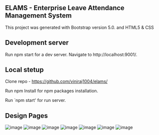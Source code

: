 ## ELAMS - Enterprise Leave Attendance Management System
This project was generated with Bootstrap version 5.0. and HTML5 & CSS

## Development server
Run npm start for a dev server. Navigate to http://localhost:9001/.

## Local stetup
Clone repo - https://github.com/viniraj1004/elams/

Run npm Install for npm packages installation.

Run `npm start' for run server.

## Design Pages
![image](https://user-images.githubusercontent.com/113225841/222194615-ca78d65a-942e-476e-8946-8770ac5fc302.png)
![image](https://user-images.githubusercontent.com/113225841/222194885-ef28d12e-87db-4386-b770-a26ad2f191f8.png)
![image](https://user-images.githubusercontent.com/113225841/222195122-3f7df219-3900-4424-9347-2f477cecb29d.png)
![image](https://user-images.githubusercontent.com/113225841/222195327-0ccb5cde-b160-4fb1-ab4f-f57fdf92df50.png)
![image](https://user-images.githubusercontent.com/113225841/222195577-06eff28f-7464-4baf-ae1d-9683e63ac36f.png)
![image](https://user-images.githubusercontent.com/113225841/222195835-1ab7e531-8fa4-40c5-b76d-037b95f3e171.png)
![image](https://user-images.githubusercontent.com/113225841/222196019-f7139471-b270-4029-aef2-620a40b25dd4.png)

